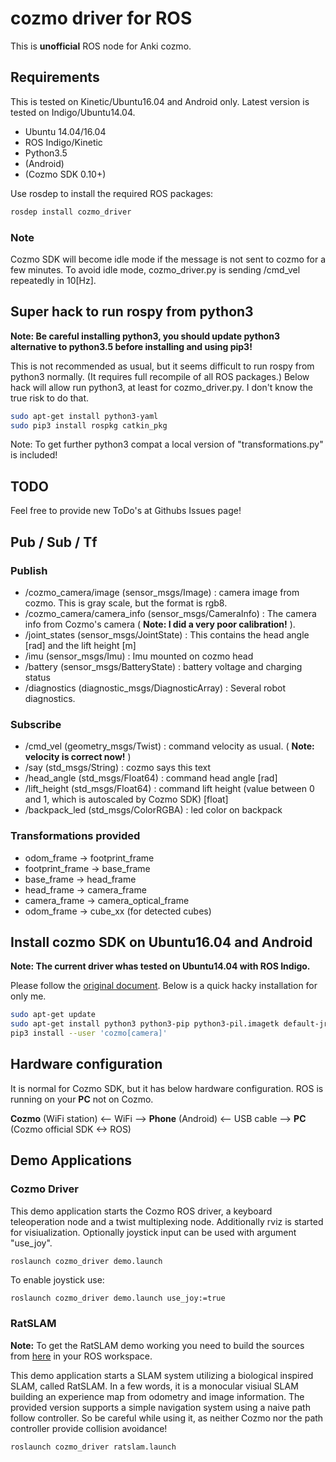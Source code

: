 # cozmo driver for ROS

This is **unofficial** ROS node for Anki cozmo.

## Requirements

This is tested on Kinetic/Ubuntu16.04 and Android only. Latest version is tested on Indigo/Ubuntu14.04.

 * Ubuntu 14.04/16.04
 * ROS Indigo/Kinetic
 * Python3.5
 * (Android)
 * (Cozmo SDK 0.10+)

Use rosdep to install the required ROS packages:
```sh
rosdep install cozmo_driver
```

### Note

Cozmo SDK will become idle mode if the message is not sent to cozmo for a few minutes. To avoid idle mode, cozmo_driver.py is sending /cmd_vel repeatedly in 10[Hz].

## Super hack to run rospy from python3

**Note: Be careful installing python3, you should update python3 alternative to python3.5 before installing and using pip3!**

This is not recommended as usual, but it seems difficult to run rospy from python3 normally. (It requires full recompile of all ROS packages.)
Below hack will allow run python3, at least for cozmo_driver.py.
I don't know the true risk to do that.

```bash
sudo apt-get install python3-yaml
sudo pip3 install rospkg catkin_pkg
```

Note: To get further python3 compat a local version of "transformations.py" is included!

## TODO

Feel free to provide new ToDo's at Githubs Issues page!

## Pub / Sub / Tf

### Publish

 * /cozmo_camera/image (sensor_msgs/Image) : camera image from cozmo. This is gray scale, but the format is rgb8.
 * /cozmo_camera/camera_info (sensor_msgs/CameraInfo) : The camera info from Cozmo's camera ( **Note: I did a very poor calibration!** ).
 * /joint_states (sensor_msgs/JointState) : This contains the head angle [rad] and the lift height [m]
 * /imu (sensor_msgs/Imu) : Imu mounted on cozmo head
 * /battery (sensor_msgs/BatteryState) : battery voltage and charging status
 * /diagnostics (diagnostic_msgs/DiagnosticArray) : Several robot diagnostics.

### Subscribe

 * /cmd_vel (geometry_msgs/Twist) : command velocity as usual. ( **Note: velocity is correct now!** )
 * /say (std_msgs/String) : cozmo says this text
 * /head_angle (std_msgs/Float64) : command head angle [rad]
 * /lift_height (std_msgs/Float64) : command lift height (value between 0 and 1, which is autoscaled by Cozmo SDK) [float]
 * /backpack_led (std_msgs/ColorRGBA) : led color on backpack

### Transformations provided

 * odom_frame -> footprint_frame
 * footprint_frame -> base_frame
 * base_frame -> head_frame
 * head_frame -> camera_frame
 * camera_frame -> camera_optical_frame
 * odom_frame -> cube_xx (for detected cubes)

## Install cozmo SDK on Ubuntu16.04 and Android

**Note: The current driver whas tested on Ubuntu14.04 with ROS Indigo.**

Please follow the [original document](http://cozmosdk.anki.com/docs/install-linux.html#install-linux). Below is a quick hacky installation for only me.

```bash
sudo apt-get update
sudo apt-get install python3 python3-pip python3-pil.imagetk default-jre adb
pip3 install --user 'cozmo[camera]'
```

## Hardware configuration

It is normal for Cozmo SDK, but it has below hardware configuration. ROS is running on your **PC** not on Cozmo.

**Cozmo** (WiFi station) <-- WiFi --> **Phone** (Android) <-- USB cable --> **PC** (Cozmo official SDK <-> ROS)


## Demo Applications

### Cozmo Driver

This demo application starts the Cozmo ROS driver, a keyboard teleoperation node and a twist multiplexing node. Additionally rviz is started for visiualization.
Optionally joystick input can be used with argument "use_joy".

```sh
roslaunch cozmo_driver demo.launch
```

To enable joystick use:
```
roslaunch cozmo_driver demo.launch use_joy:=true
```

### RatSLAM

**Note:** To get the RatSLAM demo working you need to build the sources from [here](https://github.com/sem23/ratslam.git) in your ROS workspace.

This demo application starts a SLAM system utilizing a biological inspired SLAM, called RatSLAM. In a few words, it is a
monocular visiual SLAM building an experience map from odometry and image information. The provided version supports a simple
navigation system using a naive path follow controller. So be careful while using it, as neither Cozmo nor the path controller
provide collision avoidance!

```sh
roslaunch cozmo_driver ratslam.launch
```

